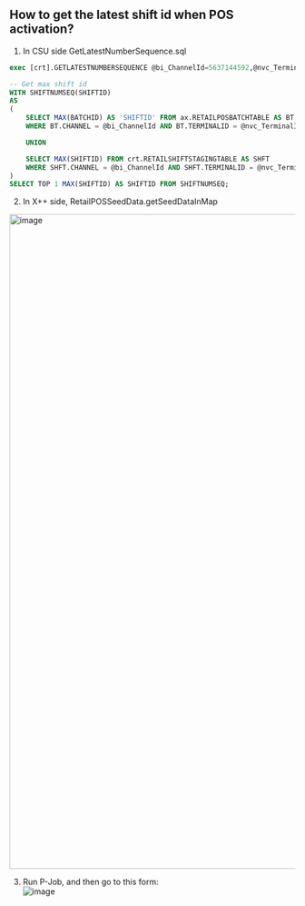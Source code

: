 ## How to get the latest shift id when POS activation?

1. In CSU side  GetLatestNumberSequence.sql
   
```sql
exec [crt].GETLATESTNUMBERSEQUENCE @bi_ChannelId=5637144592,@nvc_TerminalId=N'HOUSTON-39'
```

```sql
-- Get max shift id
WITH SHIFTNUMSEQ(SHIFTID)
AS
(
	SELECT MAX(BATCHID) AS 'SHIFTID' FROM ax.RETAILPOSBATCHTABLE AS BT
	WHERE BT.CHANNEL = @bi_ChannelId AND BT.TERMINALID = @nvc_TerminalId

	UNION

	SELECT MAX(SHIFTID) FROM crt.RETAILSHIFTSTAGINGTABLE AS SHFT
	WHERE SHFT.CHANNEL = @bi_ChannelId AND SHFT.TERMINALID = @nvc_TerminalId
)
SELECT TOP 1 MAX(SHIFTID) AS SHIFTID FROM SHIFTNUMSEQ;
```

2.  In X++ side,  RetailPOSSeedData.getSeedDataInMap<br/>

<img width="1154" alt="image" src="https://github.com/zhangguanghuib/NewCommerceSDK/assets/14832260/8b79cba7-2a40-415a-b318-3470d0e85486">

3. Run P-Job, and then go to this form:<br/>
   ![image](https://github.com/zhangguanghuib/NewCommerceSDK/assets/14832260/1b3f8ba6-4623-474f-ba1c-385256385696)


